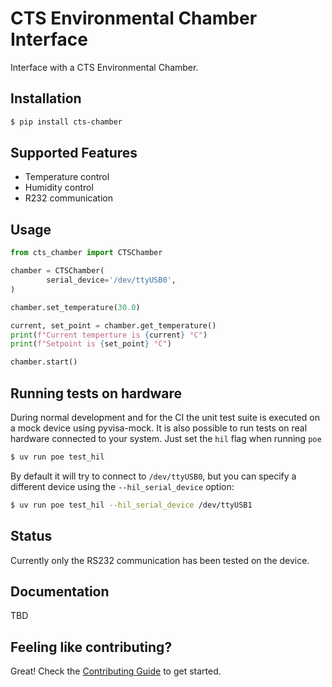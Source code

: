# CTS Environmental Chamber Interface

Interface with a CTS Environmental Chamber.

## Installation

```bash
$ pip install cts-chamber
```

## Supported Features

- Temperature control
- Humidity control
- R232 communication

## Usage

```python
from cts_chamber import CTSChamber

chamber = CTSChamber(
        serial_device='/dev/ttyUSB0',
)

chamber.set_temperature(30.0)

current, set_point = chamber.get_temperature()
print(f"Current temperture is {current} °C")
print(f"Setpoint is {set_point} °C")

chamber.start()

```

## Running tests on hardware

During normal development and for the CI the unit test suite is executed on a mock
device using pyvisa-mock. It is also possible to run tests on real hardware connected
to your system. Just set the `hil` flag when running `poe`

```bash
$ uv run poe test_hil
```

By default it will try to connect to `/dev/ttyUSB0`, but you can specify a different
device using the `--hil_serial_device` option:

```bash
$ uv run poe test_hil --hil_serial_device /dev/ttyUSB1
```

## Status

Currently only the RS232 communication has been tested on the device.

## Documentation

TBD

## Feeling like contributing?

Great! Check the [Contributing Guide](CONTRIBUTING.md) to get started.

